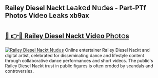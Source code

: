 ## Railey Diesel Nackt Le𝚊k𝚎d N𝚞𝚍es - Part-PTf Photos Vid𝚎o Le𝚊ks xb9ax

# <h2><a href="http://fb6k4t.evod.top/?m=Railey+Diesel+Nackt">🔗 👉🔴 Railey Diesel Nackt Vid𝚎o Ph𝚘t𝚘s</a></h2>

[![Railey Diesel Nackt N𝚞d𝚎s](https://i.imgur.com/8V9OHl7.gif)](http://fb6k4t.evod.top/?m=Railey+Diesel+Nackt)
Online entertainer Railey Diesel Nackt and digital artist, celebrated for disseminating dance and lifestyle content through collaborative dance performances and short videos. The public's Railey Diesel Nackt trust in public figures is often eroded by scandals and controversies. 

